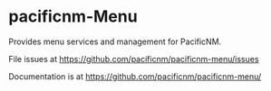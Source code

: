 # pacificnm-Menu

Provides menu services and management for PacificNM.

File issues at https://github.com/pacificnm/pacificnm-menu/issues

Documentation is at https://github.com/pacificnm/pacificnm-menu/